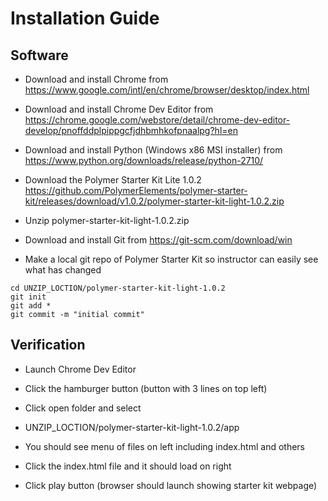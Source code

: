# Installation Guide


## Software


* Download and install Chrome from
https://www.google.com/intl/en/chrome/browser/desktop/index.html

* Download and install Chrome Dev Editor from
https://chrome.google.com/webstore/detail/chrome-dev-editor-develop/pnoffddplpippgcfjdhbmhkofpnaalpg?hl=en

* Download and install Python (Windows x86 MSI installer) from
https://www.python.org/downloads/release/python-2710/

* Download the Polymer Starter Kit Lite 1.0.2
https://github.com/PolymerElements/polymer-starter-kit/releases/download/v1.0.2/polymer-starter-kit-light-1.0.2.zip

* Unzip polymer-starter-kit-light-1.0.2.zip

* Download and install Git from
https://git-scm.com/download/win

* Make a local git repo of Polymer Starter Kit so instructor can easily see what has changed

```
cd UNZIP_LOCTION/polymer-starter-kit-light-1.0.2
git init
git add *
git commit -m "initial commit"
```
 





## Verification


* Launch Chrome Dev Editor

* Click the hamburger button (button with 3 lines on top left)

* Click open folder and select 

* UNZIP_LOCTION/polymer-starter-kit-light-1.0.2/app

* You should see menu of files on left including index.html and others

* Click the index.html file and it should load on right

* Click play button (browser should launch showing starter kit webpage)
